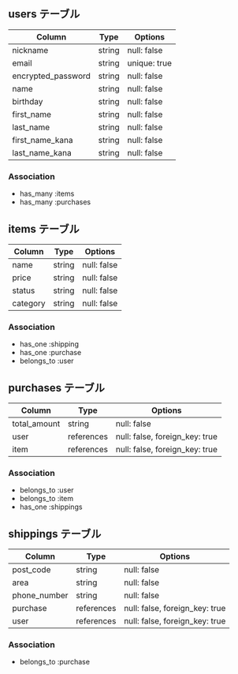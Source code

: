 ## users テーブル

| Column          | Type   | Options     |
| ----------------| ------ | ----------- |
| nickname        | string | null: false |
| email           | string | unique: true |
| encrypted_password        | string | null: false |
| name            | string | null: false |
| birthday           | string | null: false  |
| first_name      | string | null: false |
| last_name       | string | null: false |
| first_name_kana | string | null: false |
| last_name_kana  | string | null: false |

### Association

- has_many :items
- has_many :purchases


## items テーブル

| Column     | Type   | Options     |
| ---------- | ------ | ----------- |
| name       | string | null: false |
| price      | string | null: false |
| status     | string | null: false |
| category   | string | null: false |

### Association

- has_one :shipping
- has_one :purchase
- belongs_to :user


## purchases テーブル

| Column       | Type       | Options                        |
| ------------ | ---------- | ------------------------------ |
| total_amount | string     | null: false                    |
| user         | references | null: false, foreign_key: true |
| item         | references | null: false, foreign_key: true |

### Association

- belongs_to :user
- belongs_to :item
- has_one :shippings



## shippings テーブル

| Column       | Type       | Options                        |
| ------------ | ---------- | ------------------------------ |
| post_code    | string     | null: false                    |
| area         | string     | null: false                    |
| phone_number | string     | null: false                    |
| purchase     | references | null: false, foreign_key: true |
| user         | references | null: false, foreign_key: true |

### Association

- belongs_to :purchase
